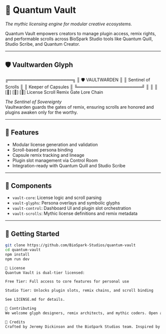 # 🧿 Quantum Vault

_The mythic licensing engine for modular creative ecosystems._

Quantum Vault empowers creators to manage plugin access, remix rights, and performable scrolls across BioSpark Studio tools like Quantum Quill, Studio Scribe, and Quantum Creator.

---

## 🛡️ Vaultwarden Glyph

╔═════════════════════╗ 
║  🛡️ VAULTWARDEN     ║ 
║ Sentinel of Scrolls ║ 
║ Keeper of Capsules  ║ 
╚═════════════════════╝ 
║ ║ ║ 
[🔐] [📜] [🧬] 
License Scroll Remix 
Gate Lore Chain


_The Sentinel of Sovereignty_  
Vaultwarden guards the gates of remix, ensuring scrolls are honored and plugins awaken only for the worthy.

---

## 🔧 Features

- Modular license generation and validation
- Scroll-based persona binding
- Capsule remix tracking and lineage
- Plugin slot management via Control Room
- Integration-ready with Quantum Quill and Studio Scribe

---

## 🧩 Components

- `vault-core`: License logic and scroll parsing
- `vault-glyphs`: Persona overlays and symbolic glyphs
- `vault-control`: Dashboard UI and plugin slot orchestration
- `vault-scrolls`: Mythic license definitions and remix metadata

---

## 🚀 Getting Started

```bash
git clone https://github.com/BioSpark-Studios/quantum-vault
cd quantum-vault
npm install
npm run dev

📜 License
Quantum Vault is dual-tier licensed:

Free Tier: Full access to core features for personal use

Studio Tier: Unlocks plugin slots, remix chains, and scroll binding

See LICENSE.md for details.

🧠 Contributing
We welcome glyph designers, remix architects, and mythic coders. Open a pull request or reach out via the BioSpark Discord.

🌌 Credits
Crafted by Jeremy Dickinson and the BioSpark Studios team. Inspired by the mythic modularity of creative sovereignty.
